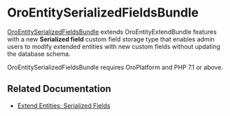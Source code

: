 <a id="bundle-docs-platform-entity-serialized-bundle"></a>

# OroEntitySerializedFieldsBundle

<a href="https://github.com/oroinc/OroEntitySerializedFieldsBundle" target="_blank">OroEntitySerializedFieldsBundle</a> extends OroEntityExtendBundle features with a new **Serialized field** custom field storage type that enables admin users to modify extended entities with new custom fields without updating the database schema.

OroEntitySerializedFieldsBundle requires OroPlatform and PHP 7.1 or above.

## Related Documentation

* [Extend Entities: Serialized Fields](../../../backend/entities/extend-entities/serialized-fields.md#book-entities-extended-entities-serialized-fields)

<!-- Frontend -->
